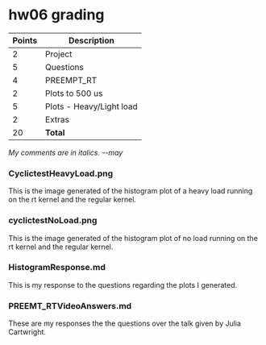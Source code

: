 # hw06 grading

| Points      | Description |
| ----------- | ----------- |
|  2 | Project 
|  5 | Questions
|  4 | PREEMPT_RT
|  2 | Plots to 500 us
|  5 | Plots - Heavy/Light load
|  2 | Extras
| 20 | **Total**

*My comments are in italics. --may*

### CyclictestHeavyLoad.png
This is the image generated of the histogram plot of a heavy load running on the rt kernel and the regular kernel.

### cyclictestNoLoad.png
This is the image generated of the histogram plot of no load running on the rt kernel and the regular kernel.

### HistogramResponse.md
This is my response to the questions regarding the plots I generated. 

### PREEMT_RTVideoAnswers.md
These are my responses the the questions over the talk given by Julia Cartwright.